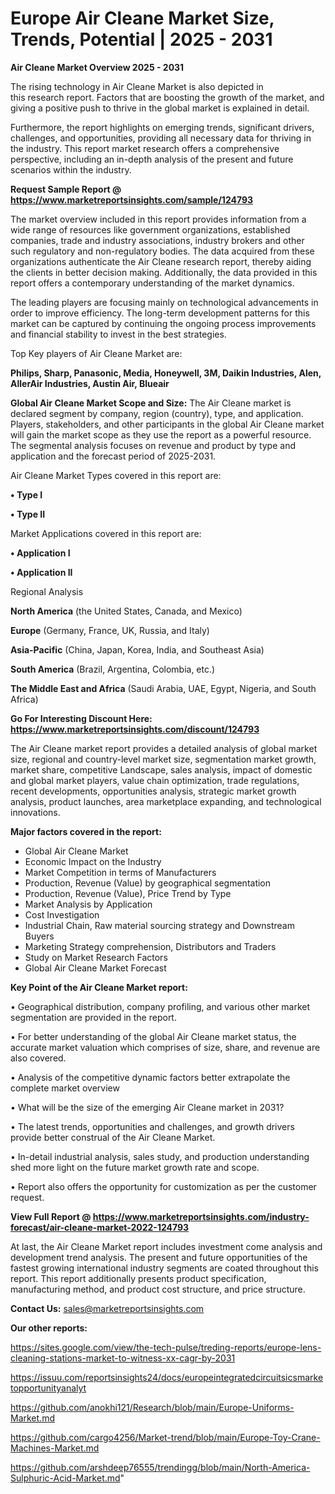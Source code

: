 # Europe Air Cleane Market Size, Trends, Potential | 2025 - 2031

<Strong> Air Cleane Market Overview 2025 - 2031</strong>

The rising technology in Air Cleane Market is also depicted in this research report. Factors that are boosting the growth of the market, and giving a positive push to thrive in the global market is explained in detail.

Furthermore, the report highlights on emerging trends, significant drivers, challenges, and opportunities, providing all necessary data for thriving in the industry. This report market research offers a comprehensive perspective, including an in-depth analysis of the present and future scenarios within the industry.

<strong>Request Sample Report @ <a href=https://www.marketreportsinsights.com/sample/124793>https://www.marketreportsinsights.com/sample/124793</a></strong>

The market overview included in this report provides information from a wide range of resources like government organizations, established companies, trade and industry associations, industry brokers and other such regulatory and non-regulatory bodies. The data acquired from these organizations authenticate the Air Cleane research report, thereby aiding the clients in better decision making. Additionally, the data provided in this report offers a contemporary understanding of the market dynamics.

The leading players are focusing mainly on technological advancements in order to improve efficiency. The long-term development patterns for this market can be captured by continuing the ongoing process improvements and financial stability to invest in the best strategies.

Top Key players of Air Cleane Market are:

<strong>Philips, Sharp, Panasonic, Media, Honeywell, 3M, Daikin Industries, Alen, AllerAir Industries, Austin Air, Blueair</strong>

<strong><b>Global Air Cleane Market Scope and Size:</b></strong>
The Air Cleane market is declared segment by company, region (country), type, and application. Players, stakeholders, and other participants in the global Air Cleane market will gain the market scope as they use the report as a powerful resource. The segmental analysis focuses on revenue and product by type and application and the forecast period of 2025-2031.

Air Cleane Market Types covered in this report are:

<strong>• Type I

• Type II</strong>

Market Applications covered in this report are:

<strong>• Application I

• Application II</strong> 

Regional Analysis

<strong>North America</strong> (the United States, Canada, and Mexico)

<strong>Europe</strong> (Germany, France, UK, Russia, and Italy)

<strong>Asia-Pacific</strong> (China, Japan, Korea, India, and Southeast Asia)

<strong>South America</strong> (Brazil, Argentina, Colombia, etc.)

<strong>The Middle East and Africa</strong> (Saudi Arabia, UAE, Egypt, Nigeria, and South Africa)

<strong>Go For Interesting Discount Here: <a href=https://www.marketreportsinsights.com/discount/124793>https://www.marketreportsinsights.com/discount/124793</a></strong>

The Air Cleane market report provides a detailed analysis of global market size, regional and country-level market size, segmentation market growth, market share, competitive Landscape, sales analysis, impact of domestic and global market players, value chain optimization, trade regulations, recent developments, opportunities analysis, strategic market growth analysis, product launches, area marketplace expanding, and technological innovations.

<strong><b>Major factors covered in the report:</b></strong>
<ul>
  <li>Global Air Cleane Market </li>
  <li>Economic Impact on the Industry</li>
  <li>Market Competition in terms of Manufacturers</li>
  <li>Production, Revenue (Value) by geographical segmentation</li>
  <li>Production, Revenue (Value), Price Trend by Type</li>
  <li>Market Analysis by Application</li>
  <li>Cost Investigation</li>
  <li>Industrial Chain, Raw material sourcing strategy and Downstream Buyers</li>
  <li>Marketing Strategy comprehension, Distributors and Traders</li>
  <li>Study on Market Research Factors</li>
  <li>Global Air Cleane Market Forecast</li>
</ul>

<strong><b>Key Point of the Air Cleane Market report:</b></strong>

• Geographical distribution, company profiling, and various other market segmentation are provided in the report.

• For better understanding of the global Air Cleane market status, the accurate market valuation which comprises of size, share, and revenue are also covered.

• Analysis of the competitive dynamic factors better extrapolate the complete market overview

• What will be the size of the emerging Air Cleane market in 2031?

• The latest trends, opportunities and challenges, and growth drivers provide better construal of the Air Cleane Market.

• In-detail industrial analysis, sales study, and production understanding shed more light on the future market growth rate and scope.

• Report also offers the opportunity for customization as per the customer request.

<strong><b>View Full Report @ <a href=https://www.marketreportsinsights.com/industry-forecast/air-cleane-market-2022-124793>https://www.marketreportsinsights.com/industry-forecast/air-cleane-market-2022-124793</a></b></strong>


At last, the Air Cleane Market report includes investment come analysis and development trend analysis. The present and future opportunities of the fastest growing international industry segments are coated throughout this report. This report additionally presents product specification, manufacturing method, and product cost structure, and price structure.

<strong>Contact Us:</strong>
sales@marketreportsinsights.com

<strong>Our other reports:</strong>

<a href=https://sites.google.com/view/the-tech-pulse/treding-reports/europe-lens-cleaning-stations-market-to-witness-xx-cagr-by-2031>https://sites.google.com/view/the-tech-pulse/treding-reports/europe-lens-cleaning-stations-market-to-witness-xx-cagr-by-2031</a>

<a href=https://issuu.com/reportsinsights24/docs/europeintegratedcircuitsicsmarketopportunityanalyt>https://issuu.com/reportsinsights24/docs/europeintegratedcircuitsicsmarketopportunityanalyt</a>

<a href=https://github.com/anokhi121/Research/blob/main/Europe-Uniforms-Market.md>https://github.com/anokhi121/Research/blob/main/Europe-Uniforms-Market.md</a>

<a href=https://github.com/cargo4256/Market-trend/blob/main/Europe-Toy-Crane-Machines-Market.md>https://github.com/cargo4256/Market-trend/blob/main/Europe-Toy-Crane-Machines-Market.md</a>

<a href=https://github.com/arshdeep76555/trendingg/blob/main/North-America-Sulphuric-Acid-Market.md>https://github.com/arshdeep76555/trendingg/blob/main/North-America-Sulphuric-Acid-Market.md</a>"
